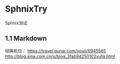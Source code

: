 # SphnixTry
Sphnix测试

## 1.1 Markdown



经典机位：
https://travel.qunar.com/youji/6945565
http://blog.sina.com.cn/s/blog_3fab9d250102vufq.html



